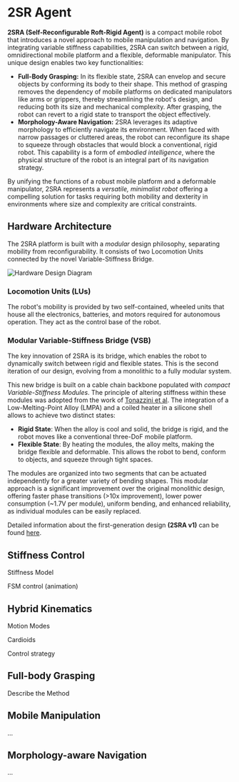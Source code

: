 # 2SR Agent

**2SRA (Self-Reconfigurable Roft-Rigid Agent)** is a compact mobile robot that introduces a novel approach to mobile manipulation and navigation. By integrating variable stiffness capabilities, 2SRA can switch between a rigid, omnidirectional mobile platform and a flexible, deformable manipulator. This unique design enables two key functionalities:
* **Full-Body Grasping:** In its flexible state, 2SRA can envelop and secure objects by conforming its body to their shape. This method of grasping removes the dependency of mobile platforms on dedicated manipulators like arms or grippers, thereby streamlining the robot's design, and reducing both its size and mechanical complexity. After grasping, the robot can revert to a rigid state to transport the object effectively.
* **Morphology-Aware Navigation:** 2SRA leverages its adaptive morphology to efficiently navigate its environment. When faced with narrow passages or cluttered areas, the robot can reconfigure its shape to squeeze through obstacles that would block a conventional, rigid robot. This capability is a form of *embodied intelligence*, where the physical structure of the robot is an integral part of its navigation strategy.

By unifying the functions of a robust mobile platform and a deformable manipulator, 2SRA represents a *versatile, minimalist robot* offering a compelling solution for tasks requiring both mobility and dexterity in environments where size and complexity are critical constraints.

<!-- Link to the paper -->

## Hardware Architecture

The 2SRA platform is built with a *modular* design philosophy, separating mobility from reconfigurability. It consists of two Locomotion Units connected by the novel Variable-Stiffness Bridge.

![Hardware Design Diagram](https://github.com/Louashka/2sr-swarm-control/blob/main/images/design.svg)

### Locomotion Units (LUs)

The robot's mobility is provided by two self-contained, wheeled units that house all the electronics, batteries, and motors required for autonomous operation. They act as the control base of the robot.

### Modular Variable-Stiffness Bridge (VSB)

The key innovation of 2SRA is its bridge, which enables the robot to dynamically switch between rigid and flexible states. This is the second iteration of our design, evolving from a monolithic to a fully modular system.

This new bridge is built on a cable chain backbone populated with *compact Variable-Stiffness Modules*. The principle of altering stiffness within these modules was adopted from the work of [Tonazzini et al](https://doi.org/10.1002/adma.201602580). The integration of a Low-Melting-Point Alloy (LMPA) and a coiled heater in a silicone shell allows to achieve two distinct states:
* **Rigid State**: When the alloy is cool and solid, the bridge is rigid, and the robot moves like a conventional three-DoF mobile platform.
* **Flexible State**: By heating the modules, the alloy melts, making the bridge flexible and deformable. This allows the robot to bend, conform to objects, and squeeze through tight spaces.

The modules are organized into two segments that can be actuated independently for a greater variety of bending shapes. This modular approach is a significant improvement over the original monolithic design, offering faster phase transitions (>10x improvement), lower power consumption (~1.7V per module), uniform bending, and enhanced reliability, as individual modules can be easily replaced. 

Detailed information about the first-generation design **(2SRA v1)** can be found [here](https://doi.org/10.1109/LRA.2023.3241749).


<!-- Desribe the desig, insert the image, later the animation

Links to the design, cad files, pcb, etc... -->

## Stiffness Control

Stiffness Model

FSM control (animation)

## Hybrid Kinematics

Motion Modes

Cardioids

Control strategy

## Full-body Grasping

Describe the Method

## Mobile Manipulation

...

## Morphology-aware Navigation

...
